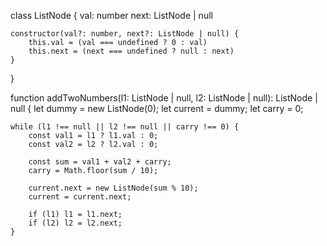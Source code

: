 class ListNode {
    val: number
    next: ListNode | null

    constructor(val?: number, next?: ListNode | null) {
        this.val = (val === undefined ? 0 : val)
        this.next = (next === undefined ? null : next)
    }
}

function addTwoNumbers(l1: ListNode | null, l2: ListNode | null): ListNode | null {
    let dummy = new ListNode(0);
    let current = dummy;
    let carry = 0;

    while (l1 !== null || l2 !== null || carry !== 0) {
        const val1 = l1 ? l1.val : 0;
        const val2 = l2 ? l2.val : 0;

        const sum = val1 + val2 + carry;
        carry = Math.floor(sum / 10);

        current.next = new ListNode(sum % 10);
        current = current.next;

        if (l1) l1 = l1.next;
        if (l2) l2 = l2.next;
    }

   